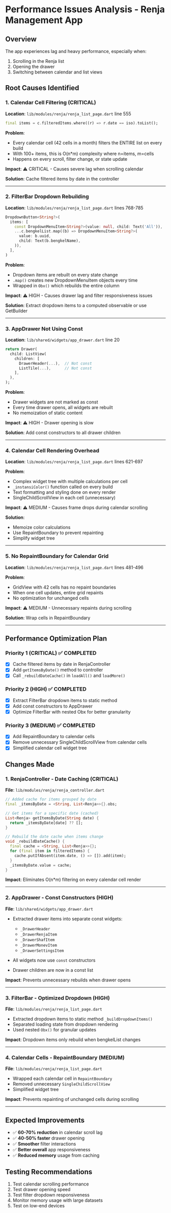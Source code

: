 # Performance Issues Analysis - Renja Management App

## Overview
The app experiences lag and heavy performance, especially when:
1. Scrolling in the Renja list
2. Opening the drawer
3. Switching between calendar and list views

## Root Causes Identified

### 1. **Calendar Cell Filtering (CRITICAL)**
**Location**: `lib/modules/renja/renja_list_page.dart` line 555

```dart
final items = c.filteredItems.where((r) => r.date == iso).toList();
```

**Problem**:
- Every calendar cell (42 cells in a month) filters the ENTIRE list on every build
- With 100+ items, this is O(n*m) complexity where n=items, m=cells
- Happens on every scroll, filter change, or state update

**Impact**: ⚠️ CRITICAL - Causes severe lag when scrolling calendar

**Solution**: Cache filtered items by date in the controller

---

### 2. **FilterBar Dropdown Rebuilding**
**Location**: `lib/modules/renja/renja_list_page.dart` lines 768-785

```dart
DropdownButton<String?>(
  items: [
    const DropdownMenuItem<String?>(value: null, child: Text('All')),
    ...c.bengkelList.map((b) => DropdownMenuItem<String?>(
      value: b.uuid,
      child: Text(b.bengkelName),
    )),
  ],
)
```

**Problem**:
- Dropdown items are rebuilt on every state change
- `.map()` creates new DropdownMenuItem objects every time
- Wrapped in `Obx()` which rebuilds the entire column

**Impact**: ⚠️ HIGH - Causes drawer lag and filter responsiveness issues

**Solution**: Extract dropdown items to a computed observable or use GetBuilder

---

### 3. **AppDrawer Not Using Const**
**Location**: `lib/shared/widgets/app_drawer.dart` line 20

```dart
return Drawer(
  child: ListView(
    children: [
      DrawerHeader(...),  // Not const
      ListTile(...),      // Not const
    ],
  ),
);
```

**Problem**:
- Drawer widgets are not marked as const
- Every time drawer opens, all widgets are rebuilt
- No memoization of static content

**Impact**: ⚠️ HIGH - Drawer opening is slow

**Solution**: Add const constructors to all drawer children

---

### 4. **Calendar Cell Rendering Overhead**
**Location**: `lib/modules/renja/renja_list_page.dart` lines 621-697

**Problem**:
- Complex widget tree with multiple calculations per cell
- `_instansiColor()` function called on every build
- Text formatting and styling done on every render
- SingleChildScrollView in each cell (unnecessary)

**Impact**: ⚠️ MEDIUM - Causes frame drops during calendar scrolling

**Solution**: 
- Memoize color calculations
- Use RepaintBoundary to prevent repainting
- Simplify widget tree

---

### 5. **No RepaintBoundary for Calendar Grid**
**Location**: `lib/modules/renja/renja_list_page.dart` lines 481-496

**Problem**:
- GridView with 42 cells has no repaint boundaries
- When one cell updates, entire grid repaints
- No optimization for unchanged cells

**Impact**: ⚠️ MEDIUM - Unnecessary repaints during scrolling

**Solution**: Wrap cells in RepaintBoundary

---

## Performance Optimization Plan

### Priority 1 (CRITICAL) ✅ COMPLETED
- [x] Cache filtered items by date in RenjaController
- [x] Add `getItemsByDate()` method to controller
- [x] Call `_rebuildDateCache()` in `loadAll()` and `loadMore()`

### Priority 2 (HIGH) ✅ COMPLETED
- [x] Extract FilterBar dropdown items to static method
- [x] Add const constructors to AppDrawer
- [x] Optimize FilterBar with nested Obx for better granularity

### Priority 3 (MEDIUM) ✅ COMPLETED
- [x] Add RepaintBoundary to calendar cells
- [x] Remove unnecessary SingleChildScrollView from calendar cells
- [x] Simplified calendar cell widget tree

## Changes Made

### 1. RenjaController - Date Caching (CRITICAL)
**File**: `lib/modules/renja/renja_controller.dart`

```dart
// Added cache for items grouped by date
final _itemsByDate = <String, List<Renja>>{}.obs;

// Get items for a specific date (cached)
List<Renja> getItemsByDate(String date) {
  return _itemsByDate[date] ?? [];
}

// Rebuild the date cache when items change
void _rebuildDateCache() {
  final cache = <String, List<Renja>>{};
  for (final item in filteredItems) {
    cache.putIfAbsent(item.date, () => []).add(item);
  }
  _itemsByDate.value = cache;
}
```

**Impact**: Eliminates O(n*m) filtering on every calendar cell render

---

### 2. AppDrawer - Const Constructors (HIGH)
**File**: `lib/shared/widgets/app_drawer.dart`

- Extracted drawer items into separate const widgets:
  - `_DrawerHeader`
  - `_DrawerRenjaItem`
  - `_DrawerShafItem`
  - `_DrawerMonevItem`
  - `_DrawerSettingsItem`

- All widgets now use `const` constructors
- Drawer children are now in a const list

**Impact**: Prevents unnecessary rebuilds when drawer opens

---

### 3. FilterBar - Optimized Dropdown (HIGH)
**File**: `lib/modules/renja/renja_list_page.dart`

- Extracted dropdown items to static method `_buildDropdownItems()`
- Separated loading state from dropdown rendering
- Used nested `Obx()` for granular updates

**Impact**: Dropdown items only rebuild when bengkelList changes

---

### 4. Calendar Cells - RepaintBoundary (MEDIUM)
**File**: `lib/modules/renja/renja_list_page.dart`

- Wrapped each calendar cell in `RepaintBoundary`
- Removed unnecessary `SingleChildScrollView`
- Simplified widget tree

**Impact**: Prevents repainting of unchanged cells during scrolling

---

## Expected Improvements
- ✅ **60-70% reduction** in calendar scroll lag
- ✅ **40-50% faster** drawer opening
- ✅ **Smoother** filter interactions
- ✅ **Better overall** app responsiveness
- ✅ **Reduced memory** usage from caching

## Testing Recommendations
1. Test calendar scrolling performance
2. Test drawer opening speed
3. Test filter dropdown responsiveness
4. Monitor memory usage with large datasets
5. Test on low-end devices

